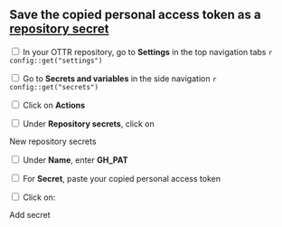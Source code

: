 ## Save the copied personal access token as a [repository secret](https://docs.github.com/en/codespaces/managing-codespaces-for-your-organization/managing-development-environment-secrets-for-your-repository-or-organization#adding-secrets-for-a-repository)

<input type="checkbox"> In your OTTR repository, go to **Settings** in the top navigation tabs `r config::get("settings")`

<input type="checkbox"> Go to **Secrets and variables** in the side navigation `r config::get("secrets")`

<input type="checkbox"> Click on **Actions**

<input type="checkbox"> Under **Repository secrets**, click on <div class = "github_button"> New repository secrets </div>

<input type="checkbox"> Under **Name**, enter **GH_PAT**

<input type="checkbox"> For **Secret**, paste your copied personal access token

<input type="checkbox"> Click on: <div class = "github_button"> Add secret </div>

